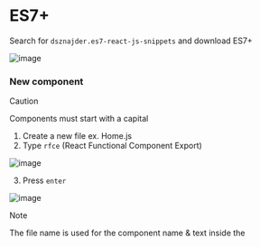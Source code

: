 # ES7+

Search for `dsznajder.es7-react-js-snippets` and download ES7+

![image](https://github.com/vgs-7/React-Firebase-Guide/assets/93202304/e56b7928-e4fb-4220-897f-eb3506d85085)

### New component
> [!CAUTION]
> Components must start with a capital

1. Create a new file ex. Home.js
2. Type `rfce` (React Functional Component Export)

![image](https://github.com/vgs-7/React-Firebase-Guide/assets/93202304/938afdb9-17fb-466c-a354-d36b4599d7c6)

3. Press `enter`

![image](https://github.com/vgs-7/React-Firebase-Guide/assets/93202304/e59178f7-05a5-4eec-9ea3-3a4f25d2f985)

> [!NOTE]
> The file name is used for the component name & text inside the <div>
